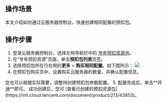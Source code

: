 ## 操作场景
本文介绍如何通过云服务器控制台，快速创建相同配置的预扣包。


## 操作步骤
1. 登录云服务器控制台，选择左侧导航栏中的 [专有预扣资源池](https://console.cloud.tencent.com/cvm/preparedinstances)。
2. 在“专有预扣资源”页面，单击**预扣包列表**页签。
3. 选择预扣包所在行右侧的**更多** > **购买相同配置**。如下图所示：
![](https://qcloudimg.tencent-cloud.cn/raw/f1928b7026a112f43de49f8279bf3ec1.png )
4. 在预扣包购买页中，设置购买云服务器的数量，并确认配置信息。
<dx-alert infotype="explain" title="">
您也可以根据实际需要，调整待创建预扣包参数配置。
</dx-alert>
5. 配置完成后，单击**开通**即可。
成功创建后，您可 [查看已创建的预扣资源包](https://intl.cloud.tencent.com/document/product/213/43853)。

